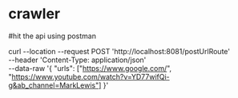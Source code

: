 # crawler

#hit the api using postman

curl --location --request POST 'http://localhost:8081/postUrlRoute' \
--header 'Content-Type: application/json' \
--data-raw '{
    "urls": ["https://www.google.com/", "https://www.youtube.com/watch?v=YD77wifQi-g&ab_channel=MarkLewis"]
}'
